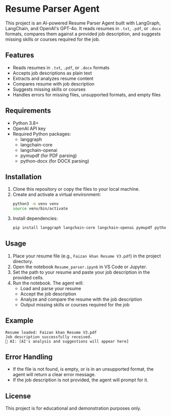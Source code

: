 # Resume Parser Agent

This project is an AI-powered Resume Parser Agent built with LangGraph, LangChain, and OpenAI's GPT-4o. It reads resumes in `.txt`, `.pdf`, or `.docx` formats, compares them against a provided job description, and suggests missing skills or courses required for the job.

## Features
- Reads resumes in `.txt`, `.pdf`, or `.docx` formats
- Accepts job descriptions as plain text
- Extracts and analyzes resume content
- Compares resume with job description
- Suggests missing skills or courses
- Handles errors for missing files, unsupported formats, and empty files

## Requirements
- Python 3.8+
- OpenAI API key
- Required Python packages:
  - langgraph
  - langchain-core
  - langchain-openai
  - pymupdf (for PDF parsing)
  - python-docx (for DOCX parsing)

## Installation
1. Clone this repository or copy the files to your local machine.
2. Create and activate a virtual environment:
   ```sh
   python3 -m venv venv
   source venv/bin/activate
   ```
3. Install dependencies:
   ```sh
   pip install langgraph langchain-core langchain-openai pymupdf python-docx
   ```

## Usage
1. Place your resume file (e.g., `Faizan khan Resume V3.pdf`) in the project directory.
2. Open the notebook `Resume_parser.ipynb` in VS Code or Jupyter.
3. Set the path to your resume and paste your job description in the provided cells.
4. Run the notebook. The agent will:
   - Load and parse your resume
   - Accept the job description
   - Analyze and compare the resume with the job description
   - Output missing skills or courses required for the job

## Example
```
Resume loaded: Faizan khan Resume V3.pdf
Job description successfully received.
🤖 AI: [AI's analysis and suggestions will appear here]
```

## Error Handling
- If the file is not found, is empty, or is in an unsupported format, the agent will return a clear error message.
- If the job description is not provided, the agent will prompt for it.

## License
This project is for educational and demonstration purposes only.
